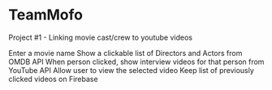 # TeamMofo
Project #1 - Linking movie cast/crew to youtube videos

Enter a movie name
Show a clickable list of Directors and Actors from OMDB API
When person clicked, show interview videos for that person from YouTube API
Allow user to view the selected video
Keep list of previously clicked videos on Firebase
